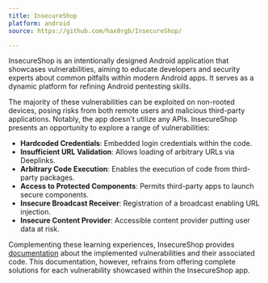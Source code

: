 ```yaml
---
title: InsecureShop
platform: android
source: https://github.com/hax0rgb/InsecureShop/

---
```


InsecureShop is an intentionally designed Android application that showcases vulnerabilities, aiming to educate developers and security experts about common pitfalls within modern Android apps. It serves as a dynamic platform for refining Android pentesting skills.

The majority of these vulnerabilities can be exploited on non-rooted devices, posing risks from both remote users and malicious third-party applications. Notably, the app doesn't utilize any APIs. InsecureShop presents an opportunity to explore a range of vulnerabilities:

- **Hardcoded Credentials**: Embedded login credentials within the code.
- **Insufficient URL Validation**: Allows loading of arbitrary URLs via Deeplinks.
- **Arbitrary Code Execution**: Enables the execution of code from third-party packages.
- **Access to Protected Components**: Permits third-party apps to launch secure components.
- **Insecure Broadcast Receiver**: Registration of a broadcast enabling URL injection.
- **Insecure Content Provider**: Accessible content provider putting user data at risk.

Complementing these learning experiences, InsecureShop provides [documentation](https://docs.insecureshopapp.com/ "InsecureShop Docs") about the implemented vulnerabilities and their associated code. This documentation, however, refrains from offering complete solutions for each vulnerability showcased within the InsecureShop app.
